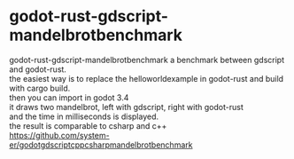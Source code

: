 # godot-rust-gdscript-mandelbrotbenchmark
godot-rust-gdscript-mandelbrotbenchmark
a benchmark between gdscript and godot-rust.   
the easiest way is to replace the helloworldexample in godot-rust and build with cargo build.   
then you can import in godot 3.4    
it draws two mandelbrot, left with gdscript, right with godot-rust    
and the time in milliseconds is displayed.   
the result is comparable to csharp and c++   
https://github.com/system-er/godotgdscriptcppcsharpmandelbrotbenchmark
